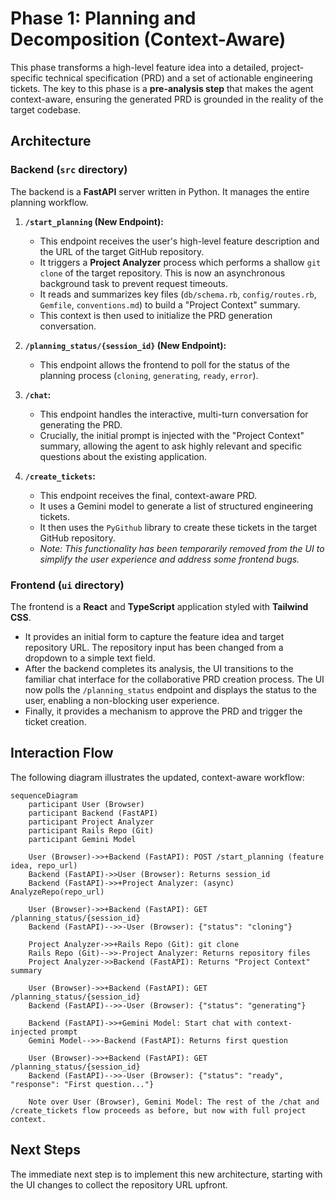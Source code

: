 # Phase 1: Planning and Decomposition (Context-Aware)

This phase transforms a high-level feature idea into a detailed, project-specific technical specification (PRD) and a set of actionable engineering tickets. The key to this phase is a **pre-analysis step** that makes the agent context-aware, ensuring the generated PRD is grounded in the reality of the target codebase.

## Architecture

### Backend (`src` directory)

The backend is a **FastAPI** server written in Python. It manages the entire planning workflow.

1.  **`/start_planning` (New Endpoint):**
    *   This endpoint receives the user's high-level feature description and the URL of the target GitHub repository.
    *   It triggers a **Project Analyzer** process which performs a shallow `git clone` of the target repository. This is now an asynchronous background task to prevent request timeouts.
    *   It reads and summarizes key files (`db/schema.rb`, `config/routes.rb`, `Gemfile`, `conventions.md`) to build a "Project Context" summary.
    *   This context is then used to initialize the PRD generation conversation.

2.  **`/planning_status/{session_id}` (New Endpoint):**
    *   This endpoint allows the frontend to poll for the status of the planning process (`cloning`, `generating`, `ready`, `error`).

3.  **`/chat`:**
    *   This endpoint handles the interactive, multi-turn conversation for generating the PRD.
    *   Crucially, the initial prompt is injected with the "Project Context" summary, allowing the agent to ask highly relevant and specific questions about the existing application.

4.  **`/create_tickets`:**
    *   This endpoint receives the final, context-aware PRD.
    *   It uses a Gemini model to generate a list of structured engineering tickets.
    *   It then uses the `PyGithub` library to create these tickets in the target GitHub repository.
    *   *Note: This functionality has been temporarily removed from the UI to simplify the user experience and address some frontend bugs.*

### Frontend (`ui` directory)

The frontend is a **React** and **TypeScript** application styled with **Tailwind CSS**.

*   It provides an initial form to capture the feature idea and target repository URL. The repository input has been changed from a dropdown to a simple text field.
*   After the backend completes its analysis, the UI transitions to the familiar chat interface for the collaborative PRD creation process. The UI now polls the `/planning_status` endpoint and displays the status to the user, enabling a non-blocking user experience.
*   Finally, it provides a mechanism to approve the PRD and trigger the ticket creation.

## Interaction Flow

The following diagram illustrates the updated, context-aware workflow:

```mermaid
sequenceDiagram
    participant User (Browser)
    participant Backend (FastAPI)
    participant Project Analyzer
    participant Rails Repo (Git)
    participant Gemini Model

    User (Browser)->>+Backend (FastAPI): POST /start_planning (feature idea, repo_url)
    Backend (FastAPI)->>User (Browser): Returns session_id
    Backend (FastAPI)->>+Project Analyzer: (async) AnalyzeRepo(repo_url)
    
    User (Browser)->>+Backend (FastAPI): GET /planning_status/{session_id}
    Backend (FastAPI)-->>-User (Browser): {"status": "cloning"}

    Project Analyzer->>+Rails Repo (Git): git clone
    Rails Repo (Git)-->>-Project Analyzer: Returns repository files
    Project Analyzer->>Backend (FastAPI): Returns "Project Context" summary
    
    User (Browser)->>+Backend (FastAPI): GET /planning_status/{session_id}
    Backend (FastAPI)-->>-User (Browser): {"status": "generating"}

    Backend (FastAPI)->>+Gemini Model: Start chat with context-injected prompt
    Gemini Model-->>-Backend (FastAPI): Returns first question
    
    User (Browser)->>+Backend (FastAPI): GET /planning_status/{session_id}
    Backend (FastAPI)-->>-User (Browser): {"status": "ready", "response": "First question..."}

    Note over User (Browser), Gemini Model: The rest of the /chat and /create_tickets flow proceeds as before, but now with full project context.
```

## Next Steps

The immediate next step is to implement this new architecture, starting with the UI changes to collect the repository URL upfront.
